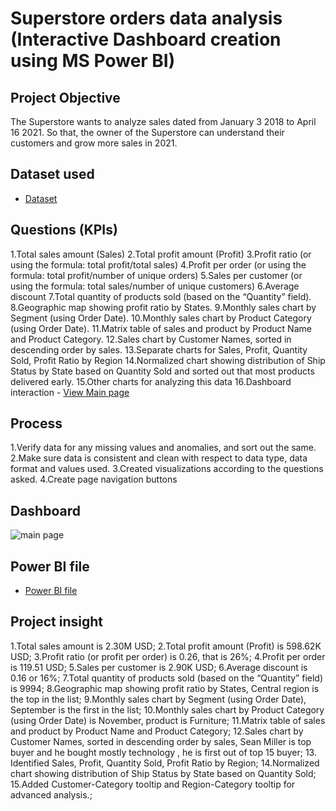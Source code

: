 # Superstore orders data analysis (Interactive Dashboard creation using MS Power BI)
## Project Objective
The Superstore wants to analyze sales dated from January 3 2018 to April 16 2021. So that, the owner of the Superstore can understand their customers and grow more sales in 2021. 

## Dataset used
- <a href="https://github.com/payzubax83/Superstore-Orders/blob/main/Sample%20-%20Superstore_Orders.csv">Dataset</a>

##  Questions (KPIs)
1.Total sales amount (Sales)
2.Total profit amount (Profit)
3.Profit ratio (or using the formula: total profit/total sales)
4.Profit per order (or using the formula: total profit/number of unique orders)
5.Sales per customer (or using the formula: total sales/number of unique customers)
6.Average discount 
7.Total quantity of products sold (based on the “Quantity” field).
8.Geographic map showing profit ratio by States.
9.Monthly sales chart by Segment (using Order Date).
10.Monthly sales chart by Product Category (using Order Date).
11.Matrix table of sales and product by Product Name and Product Category.
12.Sales chart by Customer Names, sorted in descending order by sales.
13.Separate charts for Sales, Profit, Quantity Sold, Profit Ratio by Region
14.Normalized chart showing distribution of Ship Status by State based on Quantity Sold and sorted out that most products delivered early.
15.Other charts for analyzing this data
16.Dashboard interaction - <a href="https://github.com/payzubax83/Superstore-Orders/blob/main/main%20page.jpg">View Main page</a>

## Process
1.Verify data for any missing values and anomalies, and sort out the same.
2.Make sure data is consistent and clean with respect to data type, data format and values used.
3.Created visualizations according to the questions asked.
4.Create page navigation buttons

## Dashboard 

![main page](https://github.com/user-attachments/assets/3fb2467c-f883-4380-adde-11288d10cd2b)

## Power BI file
- <a href="https://github.com/payzubax83/Superstore-Orders/blob/main/Superstore%20orders.pbix">Power BI file</a>

## Project insight
1.Total sales amount is 2.30M USD;
2.Total profit amount (Profit) is 598.62K USD;
3.Profit ratio (or profit per order) is 0.26, that is 26%; 
4.Profit per order is 119.51 USD;
5.Sales per customer is 2.90K USD;
6.Average discount is 0.16 or 16%;
7.Total quantity of products sold (based on the “Quantity” field) is 9994;
8.Geographic map showing profit ratio by States, Central region is the top in the list;
9.Monthly sales chart by Segment (using Order Date), September is the first in the list;
10.Monthly sales chart by Product Category (using Order Date) is November, product is Furniture;
11.Matrix table of sales and product by Product Name and Product Category;
12.Sales chart by Customer Names, sorted in descending order by sales, Sean Miller is top buyer and he bought mostly technology , he is first out of top 15 buyer;
13. Identified Sales, Profit, Quantity Sold, Profit Ratio by Region;
14.Normalized chart showing distribution of Ship Status by State based on Quantity Sold;
15.Added Customer-Category tooltip and Region-Category tooltip for advanced analysis.;
